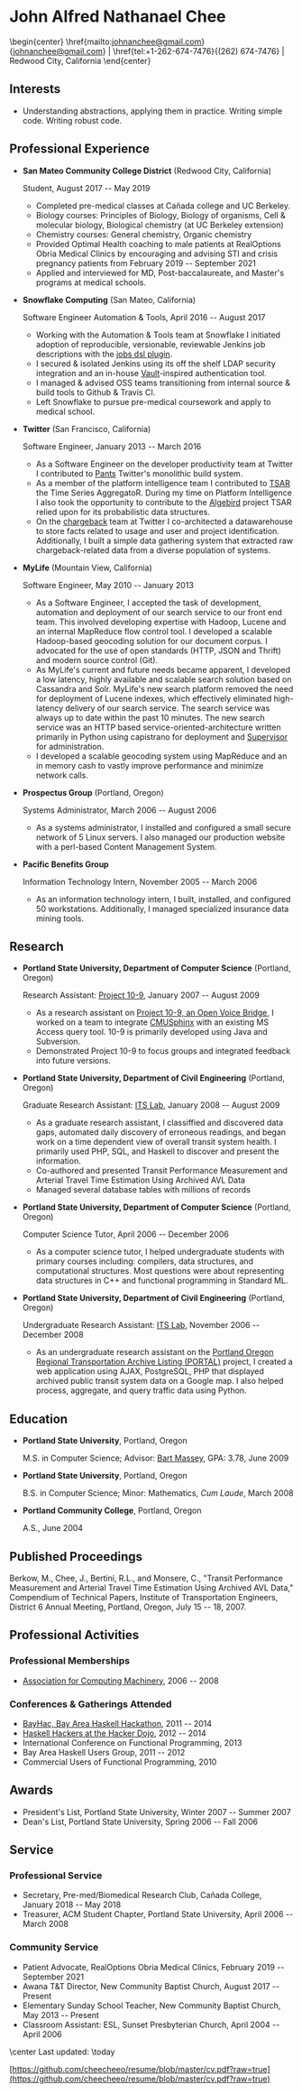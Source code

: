 John Alfred Nathanael Chee
===============

\begin{center}
\href{mailto:johnanchee@gmail.com}{johnanchee@gmail.com} | \href{tel:+1-262-674-7476}{(262) 674-7476} | Redwood City, California
\end{center}

Interests
---------

*   Understanding abstractions, applying them in practice. Writing simple code. Writing robust code.


Professional Experience
---------------

* **San Mateo Community College District** (Redwood City, California)

    Student, August 2017 -- May 2019

    - Completed pre-medical classes at Cañada college and UC Berkeley.
    - Biology courses: Principles of Biology, Biology of organisms, Cell & molecular biology, Biological chemistry (at UC Berkeley extension)
    - Chemistry courses: General chemistry, Organic chemistry
    - Provided Optimal Health coaching to male patients at RealOptions Obria Medical Clinics by encouraging and advising STI and crisis pregnancy patients from February 2019 -- September 2021
    - Applied and interviewed for MD, Post-baccalaureate, and Master's programs at medical schools.

* **Snowflake Computing** (San Mateo, California)

    Software Engineer Automation & Tools, April 2016 -- August 2017

    - Working with the Automation & Tools team at Snowflake I initiated adoption of reproducible, versionable, reviewable Jenkins job descriptions with the [jobs dsl plugin](https://github.com/jenkinsci/job-dsl-plugin).
    - I secured & isolated Jenkins using its off the shelf LDAP security integration and an in-house [Vault](https://www.vaultproject.io)-inspired authentication tool.
    - I managed & advised OSS teams transitioning from internal source & build tools to Github & Travis CI.
    - Left Snowflake to pursue pre-medical coursework and apply to medical school.

* **Twitter** (San Francisco, California)

    Software Engineer, January 2013 -- March 2016

    - As a Software Engineer on the developer productivity team at Twitter I contributed to [Pants](https://www.pantsbuild.org/) Twitter's monolithic build system.
    - As a member of the platform intelligence team I contributed to [TSAR](https://blog.twitter.com/engineering/en_us/a/2014/tsar-a-timeseries-aggregator.html) the Time Series AggregatoR. During my time on Platform Intelligence I also took the opportunity to contribute to the [Algebird](https://twitter.github.io/algebird/) project TSAR relied upon for its probabilistic data structures.
    - On the [chargeback](https://www.linux.com/blog/twitters-chargeback-system-measures-resource-use-and-sends-out-bill) team at Twitter I co-architected a datawarehouse to store facts related to usage and user and project identification. Additionally, I built a simple data gathering system that extracted raw chargeback-related data from a diverse population of systems.

* **MyLife** (Mountain View, California)

    Software Engineer, May 2010 -- January 2013

    - As a Software Engineer, I accepted the task of development, automation and deployment of our search service to our front end team. This involved developing expertise with Hadoop, Lucene and an internal MapReduce flow control tool. I developed a scalable Hadoop-based geocoding solution for our document corpus. I advocated for the use of open standards (HTTP, JSON and Thrift) and modern source control (Git).
    - As MyLife's current and future needs became apparent, I developed a low latency, highly available and scalable search solution based on Cassandra and Solr. MyLife's new search platform removed the need for deployment of Lucene indexes, which effectively eliminated high-latency delivery of our search service. The search service was always up to date within the past 10 minutes. The new search service was an HTTP based service-oriented-architecture written primarily in Python using capistrano for deployment and [Supervisor](http://supervisord.org/) for administration.
    - I developed a scalable geocoding system using MapReduce and an in memory cash to vastly improve performance and minimize network calls.

* **Prospectus Group** (Portland, Oregon)

    Systems Administrator, March 2006 -- August 2006

    - As a systems administrator, I installed and configured a small secure network of 5 Linux servers. I also managed our production website with a perl-based Content Management System.

* **Pacific Benefits Group**

    Information Technology Intern, November 2005 -- March 2006

    - As an information technology intern, I built, installed, and configured 50 workstations. Additionally, I managed specialized insurance data mining tools.

Research
---------------
* **Portland State University, Department of Computer Science** (Portland, Oregon)

    Research Assistant: [Project 10-9](http://web.cecs.pdx.edu/~warren/project10-9/), January 2007 -- August 2009

    - As a research assistant on [Project 10-9, an Open Voice Bridge](http://wiki.cs.pdx.edu/10-9/), I worked on a team to integrate [CMUSphinx](http://cmusphinx.sourceforge.net/) with an existing MS Access query tool. 10-9 is primarily developed using Java and Subversion.
    - Demonstrated Project 10-9 to focus groups and integrated feedback into future versions.

* **Portland State University, Department of Civil Engineering** (Portland, Oregon)

    Graduate Research Assistant: [ITS Lab](http://its.pdx.edu/), January 2008 -- August 2009

    - As a graduate research assistant, I classiffied and discovered data gaps, automated daily discovery of erroneous readings, and began work on a time dependent view of overall transit system health. I primarily used PHP, SQL, and Haskell to discover and present the information.
    - Co-authored and presented Transit Performance Measurement and Arterial Travel Time Estimation Using Archived AVL Data
    - Managed several database tables with millions of records

* **Portland State University, Department of Computer Science** (Portland, Oregon)

    Computer Science Tutor, April 2006 -- December 2006
    - As a computer science tutor, I helped undergraduate students with primary courses including: compilers, data structures, and computational structures. Most questions were about representing data structures in C++ and functional programming in Standard ML.

* **Portland State University, Department of Civil Engineering** (Portland, Oregon)

    Undergraduate Research Assistant: [ITS Lab](http://its.pdx.edu/), November 2006 -- December 2008
    - As an undergraduate research assistant on the [Portland Oregon Regional Transportation Archive Listing (PORTAL)](http://portal.its.pdx.edu/Portal/index.php/home/) project, I created a web application using AJAX, PostgreSQL, PHP that displayed archived public transit system data on a Google map. I also helped process, aggregate, and query traffic data using Python.

## Education

*   **Portland State University**, Portland, Oregon

    M.S. in Computer Science; Advisor: [Bart Massey](http://web.cecs.pdx.edu/~bart/), GPA: 3.78, June 2009


*   **Portland State University**, Portland, Oregon

    B.S. in Computer Science; Minor: Mathematics, _Cum Laude_, March 2008


*   **Portland Community College**, Portland, Oregon

    A.S., June 2004

## Published Proceedings
Berkow, M., Chee, J., Bertini, R.L., and Monsere, C., "Transit Performance Measurement and Arterial
Travel Time Estimation Using Archived AVL Data," Compendium of Technical Papers, Institute of
Transportation Engineers, District 6 Annual Meeting, Portland, Oregon, July 15 -- 18, 2007.

## Professional Activities
### Professional Memberships
* [Association for Computing Machinery](http://www.acm.org), 2006 -- 2008

### Conferences & Gatherings Attended
* [BayHac, Bay Area Haskell Hackathon](http://www.haskell.org/haskellwiki/BayHac2014), 2011 -- 2014
* [Haskell Hackers at the Hacker Dojo](http://www.meetup.com/haskellhackersathackerdojo/), 2012 -- 2014
* International Conference on Functional Programming, 2013
* Bay Area Haskell Users Group, 2011 -- 2012
* Commercial Users of Functional Programming, 2010

## Awards

* President's List, Portland State University, Winter 2007 -- Summer 2007
* Dean's List, Portland State University, Spring 2006 -- Fall 2006

## Service

### Professional Service
* Secretary, Pre-med/Biomedical Research Club, Cañada College, January 2018 -- May 2018
* Treasurer, ACM Student Chapter, Portland State University, April 2006 -- March 2008

### Community Service
* Patient Advocate, RealOptions Obria Medical Clinics, February 2019 -- September 2021
* Awana T&T Director, New Community Baptist Church, August 2017 -- Present
* Elementary Sunday School Teacher, New Community Baptist Church, May 2013 -- Present
* Classroom Assistant: ESL, Sunset Presbyterian Church, April 2004 -- April 2006

\center Last updated: \today

[https://github.com/cheecheeo/resume/blob/master/cv.pdf?raw=true](https://github.com/cheecheeo/resume/blob/master/cv.pdf?raw=true)
